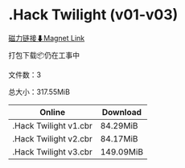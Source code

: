 # .Hack Twilight (v01-v03)

[磁力链接⬇Magnet Link](magnet:?xt=urn:btih:4184236e8ac8a185fc382e3db2af6b697bd8e8f5&dn=.Hack%20Twilight%20%28v01-v03%29)

打包下载📦仍在工事中

文件数：3

总大小：317.55MiB

Online | Download
--- | ---
.Hack Twilight v1.cbr | 84.29MiB
.Hack Twilight v2.cbr | 84.17MiB
.Hack Twilight v3.cbr | 149.09MiB